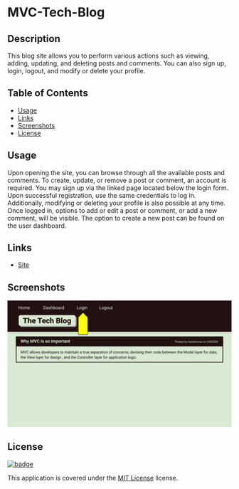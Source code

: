 # MVC-Tech-Blog

## Description

This blog site allows you to perform various actions such as viewing, adding, updating, and deleting posts and comments. You can also sign up, login, logout, and modify or delete your profile.

## Table of Contents

- [Usage](#usage)
- [Links](#links)
- [Screenshots](#screenshots)
- [License](#license)


## Usage

Upon opening the site, you can browse through all the available posts and comments. To create, update, or remove a post or comment, an account is required. You may sign up via the linked page located below the login form. Upon successful registration, use the same credentials to log in. Additionally, modifying or deleting your profile is also possible at any time. Once logged in, options to add or edit a post or comment, or add a new comment, will be visible. The option to create a new post can be found on the user dashboard.

## Links

- [Site](https://tochio-book-seach.herokuapp.com/)

## Screenshots

![Login](./images/screenshot.gif)

## License

[![badge](https://img.shields.io/badge/license-MIT_License-purple)](https://choosealicense.com/licenses/mit)

This application is covered under the [MIT License](https://choosealicense.com/licenses/mit) license.
